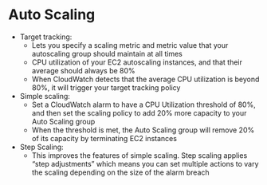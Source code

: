       
# Auto Scaling
- Target tracking:   
     - Lets you specify a scaling metric and metric value that your autoscaling group should maintain at all times
     - CPU utilization of your EC2 autoscaling instances, and that their average should always be 80%
     - When CloudWatch detects that the average CPU utilization is beyond 80%, it will trigger your target tracking policy
- Simple scaling: 
     - Set a CloudWatch alarm to have a CPU Utilization threshold of 80%, and then set the scaling policy to add 20% more 
       capacity to your Auto Scaling group 
     - When the threshold is met, the Auto Scaling group will remove 20% of its capacity by terminating 
        EC2 instances
- Step Scaling: 
     - This improves the features of simple scaling. Step scaling applies “step adjustments” which means you 
        can set multiple actions to vary the scaling depending on the size of the alarm breach